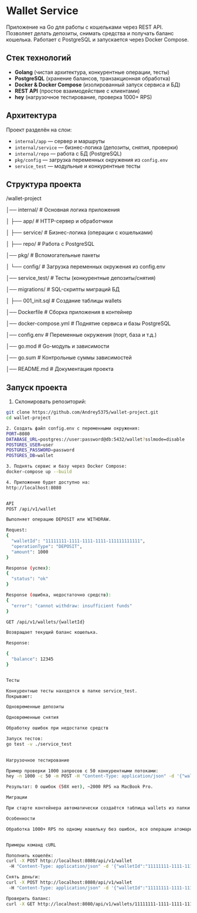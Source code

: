 # Wallet Service

Приложение на Go для работы с кошельками через REST API. Позволяет делать депозиты, снимать средства и получать баланс кошелька. Работает с PostgreSQL и запускается через Docker Compose.  

## Стек технологий
- **Golang** (чистая архитектура, конкурентные операции, тесты)  
- **PostgreSQL** (хранение балансов, транзакционная обработка)  
- **Docker & Docker Compose** (изолированный запуск сервиса и БД)  
- **REST API** (простое взаимодействие с клиентами)  
- **hey** (нагрузочное тестирование, проверка 1000+ RPS)  

## Архитектура
Проект разделён на слои:  
- `internal/app` — сервер и маршруты  
- `internal/service` — бизнес-логика (депозиты, снятия, проверки)  
- `internal/repo` — работа с БД (PostgreSQL)  
- `pkg/config` — загрузка переменных окружения из `config.env`  
- `service_test` — модульные и конкурентные тесты  

## Структура проекта
/wallet-project

│── internal/                  # Основная логика приложения

│   ├── app/                   # HTTP-сервер и обработчики

│   ├── service/               # Бизнес-логика (операции с кошельками)

│   ├── repo/                  # Работа с PostgreSQL

│── pkg/                       # Вспомогательные пакеты

│   └── config/                # Загрузка переменных окружения из config.env

│── service_test/              # Тесты (конкурентные депозиты/снятия)

│── migrations/                # SQL-скрипты миграций БД

│   ├── 001_init.sql           # Создание таблицы wallets

│── Dockerfile                 # Сборка приложения в контейнер

│── docker-compose.yml         # Поднятие сервиса и базы PostgreSQL

│── config.env                 # Переменные окружения (порт, база и т.д.)

│── go.mod                     # Go-модуль и зависимости

│── go.sum                     # Контрольные суммы зависимостей

│── README.md                  # Документация проекта


## Запуск проекта
1. Склонировать репозиторий:  
```bash
git clone https://github.com/Andrey5375/wallet-project.git
cd wallet-project

2. Создать файл config.env с переменными окружения:
PORT=8080
DATABASE_URL=postgres://user:password@db:5432/wallet?sslmode=disable
POSTGRES_USER=user
POSTGRES_PASSWORD=password
POSTGRES_DB=wallet

3. Поднять сервис и базу через Docker Compose:
docker-compose up --build

4. Приложение будет доступно на:
http://localhost:8080


API
POST /api/v1/wallet

Выполняет операцию DEPOSIT или WITHDRAW.

Request:
{
  "walletId": "11111111-1111-1111-1111-111111111111",
  "operationType": "DEPOSIT",
  "amount": 1000
}

Response (успех):
{
  "status": "ok"
}

Response (ошибка, недостаточно средств):
{
  "error": "cannot withdraw: insufficient funds"
}

GET /api/v1/wallets/{walletId}

Возвращает текущий баланс кошелька.

Response:

{
  "balance": 12345
}


Тесты

Конкурентные тесты находятся в папке service_test.
Покрывают:

Одновременные депозиты

Одновременные снятия

Обработку ошибок при недостатке средств

Запуск тестов:
go test -v ./service_test
    

Нагрузочное тестирование

Пример проверки 1000 запросов с 50 конкурентными потоками:
hey -n 1000 -c 50 -m POST -H "Content-Type: application/json" -d '{"walletId":"11111111-1111-1111-1111-111111111111","operationType":"DEPOSIT","amount":10}' http://localhost:8080/api/v1/wallet

Результат: 0 ошибок (50X нет), ~2000 RPS на MacBook Pro.

Миграции

При старте контейнера автоматически создаётся таблица wallets из папки migrations. Можно расширить новыми SQL-скриптами для дополнительного функционала.

Особенности

Обработка 1000+ RPS по одному кошельку без ошибок, все операции атомарные (используются транзакции PostgreSQL), переменные окружения загружаются из config.env, полное покрытие тестами для конкурентной среды, возможность масштабирования через docker-compose scale app=N.


Примеры команд cURL

Пополнить кошелёк:
curl -X POST http://localhost:8080/api/v1/wallet
 -H "Content-Type: application/json" -d '{"walletId":"11111111-1111-1111-1111-111111111111","operationType":"DEPOSIT","amount":500}'

Снять деньги:
curl -X POST http://localhost:8080/api/v1/wallet
 -H "Content-Type: application/json" -d '{"walletId":"11111111-1111-1111-1111-111111111111","operationType":"WITHDRAW","amount":200}'

Проверить баланс:
curl -X GET http://localhost:8080/api/v1/wallets/11111111-1111-1111-1111-111111111111
